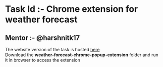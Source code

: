 Task Id :-  Chrome extension for weather forecast
=================================================
Mentor :- @harshnitk17
----------------------------
The website version of the task is hosted [here](https://weather-forecast-chrome-extension.glitch.me)  
Download the **weather-forecast-chrome-popup-extension** folder and run it in browser to access the extension

